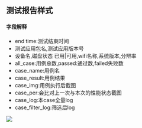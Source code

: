 ## 测试报告样式

#### 字段解释

* end time:测试结束时间
* 测试应用包名,测试应用版本号
* 设备名,磁盘状态 已用|可用,wifi名称,系统版本,分辨率
* all_case:用例总数,passed:通过数,failed失败数
* case_name:用例名
* case_result:用例结果
* case_img:用例执行后截图
* case_per:会比对上一次与本次的性能状态截图
* case_log:本case全量log
* case_filter_log:筛选后log

![](https://whuhan2013.github.io/Auto_Analysis/p1.png)